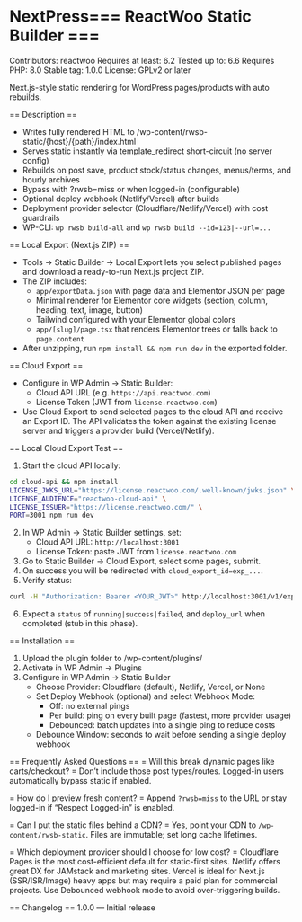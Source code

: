 # NextPress=== ReactWoo Static Builder ===
Contributors: reactwoo
Requires at least: 6.2
Tested up to: 6.6
Requires PHP: 8.0
Stable tag: 1.0.0
License: GPLv2 or later

Next.js-style static rendering for WordPress pages/products with auto rebuilds.

== Description ==
- Writes fully rendered HTML to /wp-content/rwsb-static/{host}/{path}/index.html
- Serves static instantly via template_redirect short-circuit (no server config)
- Rebuilds on post save, product stock/status changes, menus/terms, and hourly archives
- Bypass with ?rwsb=miss or when logged-in (configurable)
- Optional deploy webhook (Netlify/Vercel) after builds
 - Deployment provider selector (Cloudflare/Netlify/Vercel) with cost guardrails
- WP-CLI: `wp rwsb build-all` and `wp rwsb build --id=123|--url=...`

== Local Export (Next.js ZIP) ==
- Tools → Static Builder → Local Export lets you select published pages and download a ready-to-run Next.js project ZIP.
- The ZIP includes:
  - `app/exportData.json` with page data and Elementor JSON per page
  - Minimal renderer for Elementor core widgets (section, column, heading, text, image, button)
  - Tailwind configured with your Elementor global colors
  - `app/[slug]/page.tsx` that renders Elementor trees or falls back to `page.content`
- After unzipping, run `npm install && npm run dev` in the exported folder.

== Cloud Export ==
- Configure in WP Admin → Static Builder:
  - Cloud API URL (e.g. `https://api.reactwoo.com`)
  - License Token (JWT from `license.reactwoo.com`)
- Use Cloud Export to send selected pages to the cloud API and receive an Export ID. The API validates the token against the existing license server and triggers a provider build (Vercel/Netlify).

== Local Cloud Export Test ==
1) Start the cloud API locally:
```bash
cd cloud-api && npm install
LICENSE_JWKS_URL="https://license.reactwoo.com/.well-known/jwks.json" \
LICENSE_AUDIENCE="reactwoo-cloud-api" \
LICENSE_ISSUER="https://license.reactwoo.com/" \
PORT=3001 npm run dev
```
2) In WP Admin → Static Builder settings, set:
   - Cloud API URL: `http://localhost:3001`
   - License Token: paste JWT from `license.reactwoo.com`
3) Go to Static Builder → Cloud Export, select some pages, submit.
4) On success you will be redirected with `cloud_export_id=exp_...`.
5) Verify status:
```bash
curl -H "Authorization: Bearer <YOUR_JWT>" http://localhost:3001/v1/exports/<export_id>
```
6) Expect a `status` of `running|success|failed`, and `deploy_url` when completed (stub in this phase).

== Installation ==
1. Upload the plugin folder to /wp-content/plugins/
2. Activate in WP Admin → Plugins
3. Configure in WP Admin → Static Builder
   - Choose Provider: Cloudflare (default), Netlify, Vercel, or None
   - Set Deploy Webhook (optional) and select Webhook Mode:
     - Off: no external pings
     - Per build: ping on every built page (fastest, more provider usage)
     - Debounced: batch updates into a single ping to reduce costs
   - Debounce Window: seconds to wait before sending a single deploy webhook

== Frequently Asked Questions ==
= Will this break dynamic pages like carts/checkout? =
Don’t include those post types/routes. Logged-in users automatically bypass static if enabled.

= How do I preview fresh content? =
Append `?rwsb=miss` to the URL or stay logged-in if “Respect Logged-in” is enabled.

= Can I put the static files behind a CDN? =
Yes, point your CDN to `/wp-content/rwsb-static`. Files are immutable; set long cache lifetimes.

= Which deployment provider should I choose for low cost? =
Cloudflare Pages is the most cost-efficient default for static-first sites. Netlify offers great DX for JAMstack and marketing sites. Vercel is ideal for Next.js (SSR/ISR/Image) heavy apps but may require a paid plan for commercial projects. Use Debounced webhook mode to avoid over-triggering builds.

== Changelog ==
1.0.0 — Initial release
